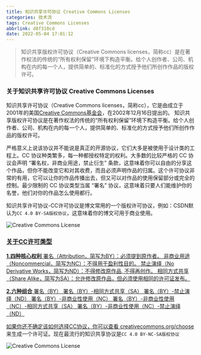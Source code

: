 ```yaml
---
title: 知识共享许可协议 Creative Commons Licenses
categories: 技术流
tags: Creative Commons Licenses
abbrlink: d8f310cd
date: 2022-05-04 17:01:12
---
```


> 知识共享版权许可协议（Creative Commons licenses，简称cc）是在著作权法的传统的“所有权利保留”环境下构造平衡。给个人创作者、公司、机构在内的每一个人，提供简单的、标准化的方式授予他们所创作作品的版权许可。

<!-- more -->

### 关于知识共享许可协议 Creative Commons Licenses

知识共享许可协议（Creative Commons licenses，简称cc），它是由成立于2001年的美国[Creative Commons基金会](http://creativecommons.org/)，在2002年12月16日提出的。
知识共享版权许可协议是在著作权法的传统的“所有权利保留”环境下构造平衡。给个人创作者、公司、机构在内的每一个人，提供简单的、标准化的方式授予他们所创作作品的版权许可。

严格意义上说该协议并不能说是真正的开源协议，它们大多是被使用于设计类的工程上。CC 协议种类繁多，每一种都授权特定的权利。大多数的比较严格的 CC 协议会声明 “署名权，非商业用途，禁止衍生” 条款，这意味着你可以自由的分享这个作品，但你不能改变它和对其收费，而且必须声明作品的归属。这个许可协议非常的有用，它可以让你的作品传播出去，但又可以对作品的使用保留部分或完全的控制。最少限制的 CC 协议类型当属 “署名” 协议，这意味着只要人们能维护你的名誉，他们对你的作品怎么使用都行。

知识共享许可协议-CC许可协议是博文常用的一个版权许可协议，例如：CSDN默认为`CC 4.0 BY-SA版权协议`，这意味着你的博文可用于商业使用。

<a rel="license" href="http://creativecommons.org/licenses/by-sa/4.0/"><img alt="Creative Commons License" style="border-width:0" src="https://i.creativecommons.org/l/by-sa/4.0/80x15.png" align="left"/></br>


### 关于CC许可类型

**1.四种核心权利**
署名（Attribution，简写为BY）：必须提到原作者。
非商业用途（Noncommercial，简写为NC）：不得用于盈利性目的。
禁止演绎（No Derivative Works，简写为ND）：不得修改原作品, 不得再创作。
相同方式共享（Share Alike，简写为SA）：允许修改原作品，但必须使用相同的许可证发布。

**2.六种组合**
署名（BY）
署名（BY）-相同方式共享（SA）
署名（BY）-禁止演绎（ND）
署名（BY）-非商业性使用（NC）
署名（BY）-非商业性使用（NC）-相同方式共享（SA）
署名（BY）-非商业性使用（NC）-禁止演绎（ND）

如果你还不确定该如何选择CC协议，你可以查看 [creativecommons.org/choose](https://creativecommons.org/choose/) 来生成一个许可证。现在最流行的知识共享协议是`CC 4.0 BY-NC-SA版权协议`

<a rel="license" href="http://creativecommons.org/licenses/by-nc-sa/4.0/"><img alt="Creative Commons License" style="border-width:0" src="https://i.creativecommons.org/l/by-nc-sa/4.0/80x15.png" align="left"/></br>
